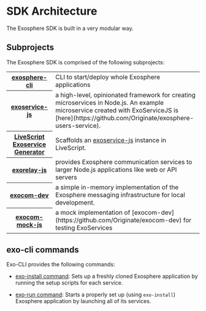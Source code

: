 # SDK Architecture

The Exosphere SDK is built in a very modular way.


## Subprojects

The Exosphere SDK is comprised of the following subprojects:

<table>
  <tr>
    <th><a href="https://github.com/Originate/exosphere-cli">exosphere-cli</a></th>
    <td>CLI to start/deploy whole Exosphere applications</td>
  </tr>
  <tr>
    <th><a href="https://github.com/Originate/exoservice-js">exoservice-js</a></th>
    <td>
      a high-level, opinionated framework for creating microservices in Node.js.
      An example microservice created with ExoServiceJS is
      [here](https://github.com/Originate/exosphere-users-service).
    </td>
  </tr>
  <tr>
    <th><a href="https://github.com/Originate/generator-exoservice-livescript">LiveScript Exoservice Generator</a></th>
    <td>
      Scaffolds an
      <a href="https://github.com/Originate/exoservice-js">exoservice-js</a>
      instance in LiveScript.
    </td>
  </tr>
  <tr>
    <th><a href="https://github.com/Originate/exorelay-js">exorelay-js</a></th>
    <td>
      provides Exosphere communication services to larger Node.js applications
      like web or API servers
    </td>
  </tr>
  <tr>
    <th><a href="https://github.com/Originate/exocom-dev">exocom-dev</a></th>
    <td>
      a simple in-memory implementation of the Exosphere messaging infrastructure
      for local development.
    </td>
  </tr>
  <tr>
    <th><a href="https://github.com/Originate/exocom-mock-js">exocom-mock-js</a></th>
    <td>
      a mock implementation of
      [exocom-dev](https://github.com/Originate/exocom-dev)
      for testing ExoServices
    </td>
  </tr>
</table>


## exo-cli commands

Exo-CLI provides the following commands:

* [exo-install command](commands/install):
  Sets up a freshly cloned Exosphere application
  by running the setup scripts for each service.

* [exo-run command](commands/run):
  Starts a properly set up (using `exo-install`) Exosphere application
  by launching all of its services.
